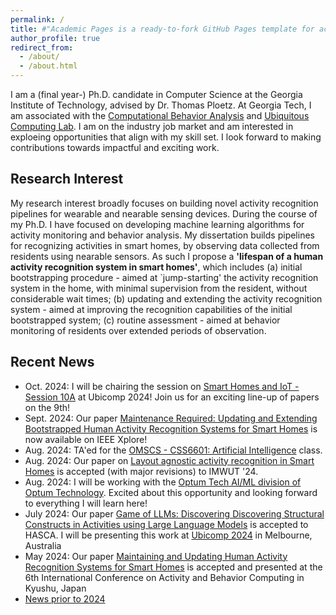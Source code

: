 ```yaml
---
permalink: /
title: #"Academic Pages is a ready-to-fork GitHub Pages template for academic personal websites"
author_profile: true
redirect_from: 
  - /about/
  - /about.html
---
```

I am a (final year-) Ph.D. candidate in Computer Science at the Georgia Institute of Technology, advised by Dr. Thomas Ploetz. At Georgia Tech, I am associated with the [Computational Behavior Analysis](https://cba.gatech.edu) and [Ubiquitous Computing Lab](https://ubicomp.cc.gatech.edu). I am on the industry job market and am interested in exploeing opportunities that align with my skill set. I look forward to making contributions towards impactful and exciting work.

Research Interest
------
My research interest broadly focuses on building novel activity recognition pipelines for wearable and nearable sensing devices. During the course of my Ph.D. I have focused on developing machine learning algorithms for activity monitoring and behavior analysis. 
My dissertation builds pipelines for recognizing activities in smart homes, by observing data collected from residents using nearable sensors. 
As such I propose a **'lifespan of a human activity recognition system in smart homes'**, which includes (a) initial bootstrapping procedure - aimed at `jump-starting' the activity recognition system in the home, with minimal supervision from the resident, without considerable wait times; (b) updating and extending the activity recognition system - aimed at improving the recognition capabilities of the initial bootstrapped system; (c) routine assessment - aimed at behavior monitoring of residents over extended periods of observation. 

Recent News
------
* Oct. 2024: I will be chairing the session on [Smart Homes and IoT - Session 10A](https://www.ubicomp.org/ubicomp-iswc-2024/conference-program/#session-10A) at Ubicomp 2024! Join us for an exciting line-up of papers on the 9th!
* Sept. 2024: Our paper [Maintenance Required: Updating and Extending Bootstrapped Human Activity Recognition Systems for Smart Homes](https://ieeexplore.ieee.org/document/10651685) is now available on IEEE Xplore!
* Aug. 2024: TA'ed for the [OMSCS - CSS6601: Artificial Intelligence](https://omscs.gatech.edu/cs-6601-artificial-intelligence) class.
* Aug. 2024: Our paper on [Layout agnostic activity recognition in Smart Homes](https://arxiv.org/pdf/2405.12368) is accepted (with major revisions) to IMWUT '24.
* Aug. 2024: I will be working with the [Optum Tech AI/ML division of Optum Technology](https://www.optumlabs.com/work/artificial-intelligence.html). Excited about this opportunity and looking forward to everything I will learn here!
* July 2024: Our paper [Game of LLMs: Discovering Discovering Structural Constructs in Activities using Large Language Models](https://dl.acm.org/doi/10.1145/3675094.3678444) is accepted to HASCA. I will be presenting this work at [Ubicomp 2024](https://www.ubicomp.org/ubicomp-iswc-2024/) in Melbourne, Australia
* May 2024: Our paper [Maintaining and Updating Human Activity Recognition Systems for Smart Homes](https://arxiv.org/html/2406.14446v1) is accepted and presented at the 6th International Conference on Activity and Behavior Computing in Kyushu, Japan
* [News prior to 2024](https://shruthihiremath.github.io/oldnews/)
